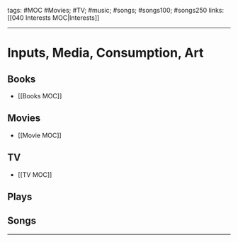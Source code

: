 tags: #MOC #Movies; #TV; #music; #songs; #songs100; #songs250
links: [[040 Interests MOC|Interests]]

---
# Inputs, Media, Consumption, Art

## Books
- [[Books MOC]]
## Movies
- [[Movie MOC]]
## TV
- [[TV MOC]]
## Plays

## Songs

---
